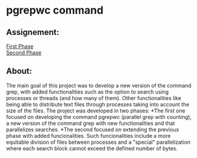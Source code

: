 # pgrepwc command

## Assignement:
[First Phase](https://github.com/nunoinfante/SO/tree/master/projeto_1)  
[Second Phase](https://github.com/nunoinfante/SO/tree/master/projeto_2)

## About:
The main goal of this project was to develop a new version of the command grep, with added functionalities such as the option to search using processes or threads (and how many of them). Other functionalities like being able to distribute text files through processes taking into account the size of the files. The project was developed in two phases:
*The first one focused on developing the command pgrepwc (parallel grep with counting), a new version of the command grep with new functionalities and that parallelizes searches.
*The second focused on extending the previous phase with added funcionalities. Such funcionalities include a more equitable division of files between processes and a "special" parallelization where each search block cannot exceed the defined number of bytes.
